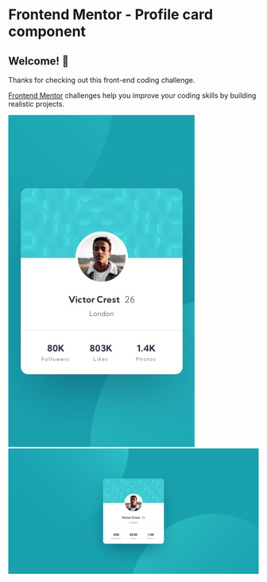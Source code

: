 # Frontend Mentor - Profile card component

## Welcome! 👋

Thanks for checking out this front-end coding challenge.

[Frontend Mentor](https://www.frontendmentor.io) challenges help you improve your coding skills by building realistic projects.

![Alt text](assets/design/mobile-design.jpg)
![Alt text](assets/design/desktop-design.jpg)
